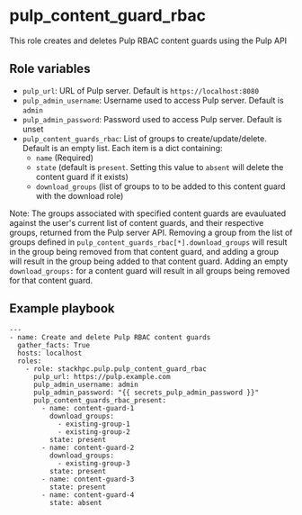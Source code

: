 pulp_content_guard_rbac
================

This role creates and deletes Pulp RBAC content guards using the Pulp API

Role variables
--------------

* `pulp_url`: URL of Pulp server. Default is `https://localhost:8080`
* `pulp_admin_username`: Username used to access Pulp server. Default is `admin`
* `pulp_admin_password`: Password used to access Pulp server. Default is unset
* `pulp_content_guards_rbac`: List of groups to create/update/delete. Default is an empty list. Each item is a dict containing:
  * `name` (Required)
  * `state` (default is `present`. Setting this value to `absent` will delete the content guard if it exists)
  * `download_groups` (list of groups to to be added to this content guard with the download role) 



Note: The groups associated with specified content guards are evauluated against the user's current list of content guards, and their respective groups, returned from the Pulp server API. Removing a group from the list of groups defined in `pulp_content_guards_rbac[*].download_groups` will result in the group being removed from that content guard, and adding a group will result in the group being added to that content guard. Adding an empty `download_groups:` for a content guard will result in all groups being removed for that content guard.

Example playbook
----------------

```
---
- name: Create and delete Pulp RBAC content guards
  gather_facts: True
  hosts: localhost
  roles:
    - role: stackhpc.pulp.pulp_content_guard_rbac
      pulp_url: https://pulp.example.com
      pulp_admin_username: admin
      pulp_admin_password: "{{ secrets_pulp_admin_password }}"
      pulp_content_guards_rbac_present:
        - name: content-guard-1
          download_groups:
            - existing-group-1
            - existing-group-2
          state: present
        - name: content-guard-2
          download_groups:
            - existing-group-3
          state: present
        - name: content-guard-3
          state: present
        - name: content-guard-4
          state: absent
```
